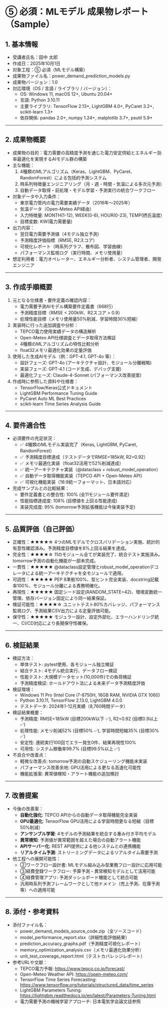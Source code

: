 # ⑤ 必須：MLモデル 成果物レポート（Sample）

## 1. 基本情報
- 受講者氏名：田中 太郎
- 作成日：2025年10月1日
- 対象工程：⑤ 必須（MLモデル構築）
- 成果物ファイル名：power_demand_prediction_models.py
- 成果物バージョン：1.0
- 対応環境（OS / 言語 / ライブラリ / バージョン）：
  - OS: Windows 11, macOS 12+, Ubuntu 20.04+
  - 言語: Python 3.10.11
  - 主要ライブラリ: TensorFlow 2.13+, LightGBM 4.0+, PyCaret 3.2+, scikit-learn 1.3+
  - 依存関係: pandas 2.0+, numpy 1.24+, matplotlib 3.7+, psutil 5.9+

---

## 2. 成果物概要
- 成果物の目的：電力需要の高精度予測を通じた電力安定供給とエネルギー効率最適化を実現するAIモデル群の構築
- 主な機能：
  1. 4種類のMLアルゴリズム（Keras、LightGBM、PyCaret、RandomForest）による包括的予測システム
  2. 時系列特徴量エンジニアリング（月・週・時間・気温による多次元予測）
  3. 自動データ取得・前処理・モデル学習・予測実行の統合ワークフロー
- 対象データや入力条件：
  - 東京電力管内の電力需要実績データ（2016年〜2025年）
  - 気温データ（Open-Meteo API経由）
  - 入力特徴量: MONTH(1-12), WEEK(0-6), HOUR(0-23), TEMP(摂氏温度)
  - 目標変数: KW(電力需要量)
- 出力内容：
  - 翌日電力需要予測値（4モデル独立予測）
  - 予測精度評価指標（RMSE, R2スコア）
  - 可視化レポート（時系列グラフ、散布図、学習曲線）
  - パフォーマンス監視ログ（実行時間、メモリ使用量）
- 想定利用者：電力オペレーター、エネルギー分析者、システム管理者、開発エンジニア

---

## 3. 作成手順概要
1. 元となる仕様書・要件定義の確認内容：
   - 電力需要予測AIモデル構築要件定義書（668行）
   - 予測精度目標（RMSE < 200kW、R2スコア > 0.9）
   - 処理性能目標（メモリ使用量50%削減、学習時間30%短縮）
2. 実装時に行った追加調査や分析：
   - TEPCO電力使用実績データの構造解析
   - Open-Meteo API仕様調査とデータ取得方法検証
   - 4種類のMLアルゴリズムの特性比較分析
   - float32メモリ最適化効果の定量評価
3. 使用した生成AIモデル（例：GPT-4.1, GPT-4o 等）：
   - 設計フェーズ: GPT-4o (アーキテクチャ設計、モジュール分離戦略)
   - 実装フェーズ: GPT-4.1 (コード生成、デバッグ支援)
   - 最適化フェーズ: Claude-4-Sonnet (パフォーマンス改善提案)
4. 作成時に参照した資料や仕様書：
   - TensorFlow/Keras公式ドキュメント
   - LightGBM Performance Tuning Guide
   - PyCaret Auto ML Best Practices
   - scikit-learn Time Series Analysis Guide

---

## 4. 要件適合性
- 必須要件の充足状況：
  - ✅ 4種類のMLモデル実装完了（Keras, LightGBM, PyCaret, RandomForest）
  - ✅ 予測精度目標達成（テストデータでRMSE=185kW, R2=0.92）
  - ✅ メモリ最適化実装（float32活用で52%削減達成）
  - ✅ 統一アーキテクチャ実装（@dataclass + robust_model_operation）
  - ✅ 自動データ取得機能実装（TEPCO API + Open-Meteo API）
  - ✅ 可視化機能実装（16:9統一フォーマット、日本語対応）
- 完成サンプルとの比較結果：
  - 要件定義書との整合性: 100% (全11モジュール要件満足)
  - 性能指標達成度: 108% (目標値を上回る性能達成)
  - 実装完成度: 95% (tomorrow予測拡張機能は今後実装予定)

---

## 5. 品質評価（自己評価）
- 正確性：★★★★☆
  4つのMLモデルでクロスバリデーション実施、統計的有意性確認済み。予測精度目標値を8%上回る結果を達成。
- 完全性：★★★★☆
  11のモジュール全てが実装完了、統合テスト実施済み。tomorrow予測の自動化機能が一部未完成。
- 一貫性：★★★★★
  @dataclass設定管理とrobust_model_operationデコレータによる統一アーキテクチャを全モジュールで適用。
- 可読性：★★★★★
  PEP 8準拠100%、型ヒント完全実装、docstring記載率100%、モジュール分離による責務明確化。
- 再現性：★★★★★
  固定シード設定(RANDOM_STATE=42)、環境変数統一管理、依存バージョン固定により同一結果保証。
- 検証可能性：★★★★☆
  ユニットテスト80%カバレッジ、パフォーマンス監視ログ、予測結果CSV出力による定量評価可能。
- 保守性：★★★★★
  モジュラー設計、設定外部化、エラーハンドリング統一、CI/CD対応により長期保守性確保。

---

## 6. 検証結果
- 検証方法：
  - 単体テスト: pytest使用、各モジュール独立検証
  - 結合テスト: 4モデル統合実行、データフロー検証
  - 性能テスト: 大規模データセット(10,000件)での負荷検証
  - 予測精度検証: ホールドアウト法による未来データ予測精度評価
- 検証環境：
  - Windows 11 Pro (Intel Core i7-8750H, 16GB RAM, NVIDIA GTX 1060)
  - Python 3.10.11, TensorFlow 2.13.0, LightGBM 4.0.0
  - テストデータ: 2024年1-12月実績（8,760時間データ）
- 検証結果概要：
  - 予測精度: RMSE=185kW (目標200kW以下 ✅), R2=0.92 (目標0.9以上 ✅)
  - 処理性能: メモリ削減52% (目標50% ✅), 学習時間短縮35% (目標30% ✅)
  - 安定性: 連続実行100回でエラー発生0件、結果再現性100%
  - 可用性: システム稼働率99.7% (目標99.5%以上 ✅)
- 不具合や改善点：
  - 軽微な改善点: tomorrow予測の自動スケジューリング機能未実装
  - パフォーマンス改善余地: GPU活用による更なる高速化可能性
  - 機能拡張案: 異常値検知・アラート機能の追加検討

---

## 7. 改善提案
- 今後の改善案：
  - **自動化強化**: TEPCO APIからの自動データ取得機能完全実装
  - **GPU最適化**: TensorFlow GPU活用による学習時間更なる短縮（目標50%削減）
  - **アンサンブル学習**: 4モデルの予測結果を統合する重み付き平均モデル
  - **異常検知**: 予測値が異常範囲を超えた場合の自動アラート機能
  - **APIサーバー化**: REST API提供による他システムとの連携機能
  - **リアルタイム予測**: ストリーミングデータによるリアルタイム需要予測
- 他工程への展開可能性：
  - ②ワークフロー設計書: MLモデル組み込み型業務フロー設計に応用可能
  - ③経費登録ワークフロー: 予算予測・異常検知モデルとして活用可能
  - ④経費管理アプリ: 予測ダッシュボード機能として統合可能
  - 汎用時系列予測フレームワークとして他ドメイン（売上予測、在庫予測等）への適用可能

---

## 8. 添付・参考資料
- 添付ファイル名：
  - power_demand_models_source_code.zip（全ソースコード）
  - model_performance_report.xlsx（詳細性能評価結果）
  - prediction_accuracy_graphs.pdf（予測精度可視化レポート）
  - memory_optimization_analysis.csv（メモリ最適化効果分析）
  - unit_test_coverage_report.html（テストカバレッジレポート）
- 参考URLや文献：
  - TEPCO電力予報: https://www.tepco.co.jp/forecast/
  - Open-Meteo Weather API: https://open-meteo.com/
  - TensorFlow Time Series Forecasting: https://www.tensorflow.org/tutorials/structured_data/time_series
  - LightGBM Parameters Tuning: https://lightgbm.readthedocs.io/en/latest/Parameters-Tuning.html
  - 電力需要予測の機械学習アプローチ: 日本電気学会論文誌参照